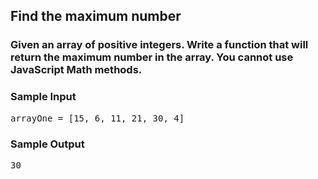 ## Find the maximum number

 ### Given an array of positive integers. Write a function that will return the maximum number in the array. You cannot use JavaScript Math methods. 

 <h3>Sample Input</h3>
<pre><span class="CodeEditor-promptParameter">arrayOne</span> = [15, 6, 11, 21, 30, 4]
</pre>

<h3>Sample Output</h3>
<pre>30</pre>